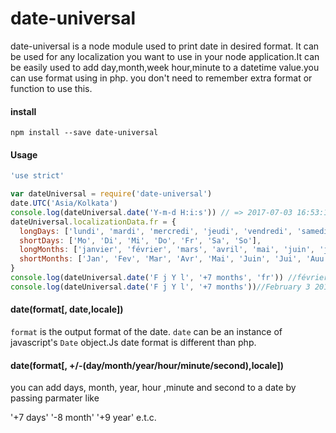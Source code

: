 # date-universal
date-universal is a node module used to print date in desired format. It can be used for any localization you want to use in your node application.It can be easily used to add day,month,week hour,minute to a datetime value.you can use format using in php. you don't need to remember extra format or function to use this.
#### install

```
npm install --save date-universal
```
#### Usage
```javascript
'use strict'

var dateUniversal = require('date-universal')
date.UTC('Asia/Kolkata')
console.log(dateUniversal.date('Y-m-d H:i:s')) // => 2017-07-03 16:53:14
dateUniversal.localizationData.fr = {
  longDays: ['lundi', 'mardi', 'mercredi', 'jeudi', 'vendredi', 'samedi', 'dimanche'],
  shortDays: ['Mo', 'Di', 'Mi', 'Do', 'Fr', 'Sa', 'So'],
  longMonths: ['janvier', 'février', 'mars', 'avril', 'mai', 'juin', 'juillet', 'août', 'septembre', 'octobre', 'novembre', 'décembre'],
  shortMonths: ['Jan', 'Fev', 'Mar', 'Avr', 'Mai', 'Juin', 'Jui', 'Auu', 'Sep', 'Oct', 'Nov', 'Dec']
}
console.log(dateUniversal.date('F j Y l', '+7 months', 'fr')) //février 3 2018 samedi
console.log(dateUniversal.date('F j Y l', '+7 months'))//February 3 2018 Saturday

``` 
#### date(format[, date,locale])

`format` is the output format of the date. `date` can be an instance of javascript's `Date` object.Js date format is different than php.
#### date(format[, +/-(day/month/year/hour/minute/second),locale])
you can add days, month, year, hour ,minute and second to a date by passing parmater like

'+7 days'
'-8 month'
'+9 year'
e.t.c.
